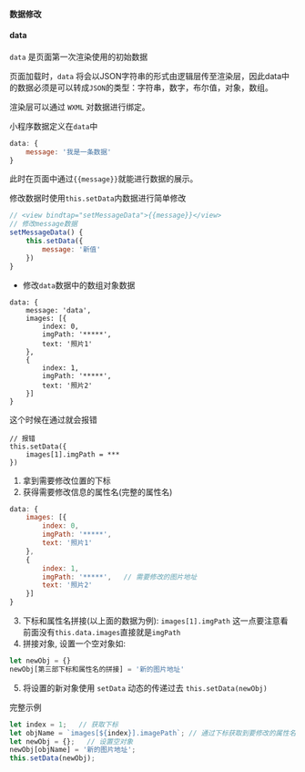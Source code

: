 #### 数据修改

#### data

`data` 是页面第一次渲染使用的初始数据

页面加载时，`data` 将会以JSON字符串的形式由逻辑层传至渲染层，因此data中的数据必须是可以转成`JSON`的类型：字符串，数字，布尔值，对象，数组。

渲染层可以通过 `WXML` 对数据进行绑定。

小程序数据定义在`data`中
``` js
data: {
    message: '我是一条数据'
}
```
此时在页面中通过`{{message}}`就能进行数据的展示。

修改数据时使用`this.setData`内数据进行简单修改
``` js
// <view bindtap="setMessageData">{{message}}</view>
// 修改message数据
setMessageData() {
    this.setData({
        message: '新值'
    })
}
```

- 修改`data`数据中的数组对象数据
``` data
data: {
    message: 'data',
    images: [{
        index: 0,
        imgPath: '*****',
        text: '照片1'
    },
    {
        index: 1,
        imgPath: '*****',
        text: '照片2'
    }]
}
```

这个时候在通过就会报错
```  
// 报错
this.setData({
    images[1].imgPath = ***
})
```

1. 拿到需要修改位置的下标
2. 获得需要修改信息的属性名(完整的属性名)
``` js
data: {
    images: [{
        index: 0,
        imgPath: '*****',
        text: '照片1'
    },
    {
        index: 1,
        imgPath: '*****',   // 需要修改的图片地址
        text: '照片2'
    }]
}
```
3. 下标和属性名拼接(以上面的数据为例):  `images[1].imgPath`  这一点要注意看 前面没有`this.data.images`直接就是`imgPath`
4. 拼接对象, 设置一个空对象如:
``` js
let newObj = {}
newObj[第三部下标和属性名的拼接] = '新的图片地址'
```
5. 将设置的新对象使用 `setData` 动态的传递过去 `this.setData(newObj)`

完整示例
``` js
let index = 1;   // 获取下标
let objName = `images[${index}].imagePath`; // 通过下标获取到要修改的属性名
let newObj = {};   // 设置空对象
newObj[objName] = '新的图片地址';
this.setData(newObj);
```